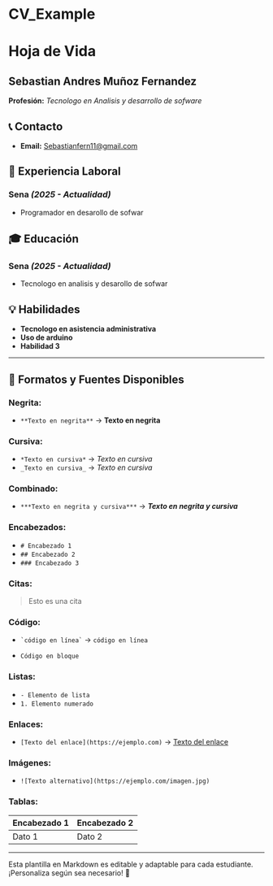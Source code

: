 # CV_Example
# Hoja de Vida

## Sebastian Andres Muñoz Fernandez
**Profesión:** _Tecnologo en Analisis y desarrollo de sofware_

## 📞 Contacto
- **Email:** [Sebastianfern11@gmail.com](Sebastianfern11@gmail.com)

## 🏢 Experiencia Laboral
### **Sena** _(2025 - Actualidad)_
- Programador en desarollo de sofwar


## 🎓 Educación
### **Sena** _(2025 - Actualidad)_
- Tecnologo en analisis y desarollo de sofwar

## 💡 Habilidades
- **Tecnologo en asistencia administrativa**
- **Uso de arduino**
- **Habilidad 3**

---

## 🎨 Formatos y Fuentes Disponibles

### **Negrita:**
- `**Texto en negrita**` → **Texto en negrita**

### **Cursiva:**
- `*Texto en cursiva*` → *Texto en cursiva*
- `_Texto en cursiva_` → _Texto en cursiva_

### **Combinado:**
- `***Texto en negrita y cursiva***` → ***Texto en negrita y cursiva***

### **Encabezados:**
- `# Encabezado 1`
- `## Encabezado 2`
- `### Encabezado 3`

### **Citas:**
> Esto es una cita

### **Código:**
- `` `código en línea` `` → `código en línea`
- ```
  Código en bloque
  ```

### **Listas:**
- `- Elemento de lista`
- `1. Elemento numerado`

### **Enlaces:**
- `[Texto del enlace](https://ejemplo.com)` → [Texto del enlace](https://ejemplo.com)

### **Imágenes:**
- `![Texto alternativo](https://ejemplo.com/imagen.jpg)`

### **Tablas:**
| Encabezado 1 | Encabezado 2 |
|-------------|-------------|
| Dato 1     | Dato 2      |

---

Esta plantilla en Markdown es editable y adaptable para cada estudiante. ¡Personaliza según sea necesario! 🎯

